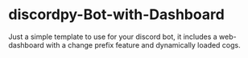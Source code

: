 # discordpy-Bot-with-Dashboard
Just a simple template to use for your discord bot, it includes a web-dashboard with a change prefix feature and dynamically loaded cogs.
